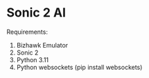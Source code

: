# Sonic 2 AI

Requirements:

1. Bizhawk Emulator
2. Sonic 2
3. Python 3.11
4. Python websockets (pip install websockets)